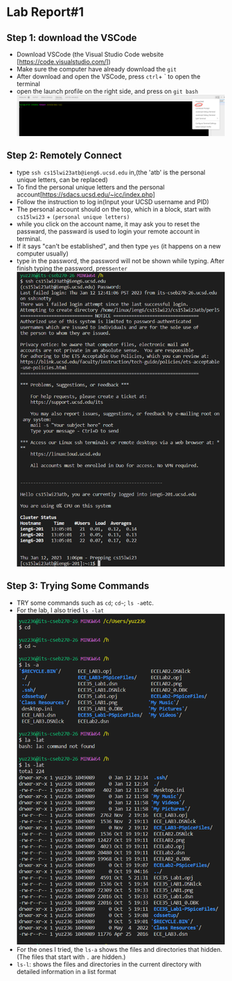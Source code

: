 # Lab Report#1

## Step 1: download the VSCode
* Download VSCode (the Visual Studio Code website [https://code.visualstudio.com/])
* Make sure the computer have already download the `git`
* After download and open the VSCode, press `ctrl`+ `  to open the terminal
* open the launch profile on the right side, and press on `git bash`
![terminal](https://raw.githubusercontent.com/GraceZ08/cse15l-lab-reports/main/lab1/terminal.png)

## Step 2: Remotely Connect
* type `ssh cs15lwi23atb@ieng6.ucsd.edu` in,(the 'atb' is the personal unique letters, can be replaced)
* To find the personal unique letters and the personal account[https://sdacs.ucsd.edu/~icc/index.php]
* Follow the instruction to log in(Input your UCSD username and PID)
* The personal account should on the top, which in a block, start with `cs15lwi23` + `(personal unique letters)`
* while you click on the account name, it may ask you to reset the passward, the passward is used to login your remote account in terminal.
* If it says "can't be established", and then type `yes` (it happens on a new computer usually)
* type in the password, the password will not be shown while typing. After finish typing the password, press`enter`
![remotelyConnection](https://raw.githubusercontent.com/GraceZ08/cse15l-lab-reports/main/lab1/remotelyConnecting.png)

## Step 3: Trying Some Commands
* TRY some commands such as `cd`; `cd~`; `ls -a`etc.
* For the lab, I also tried `ls -lat`<br />
![command](https://raw.githubusercontent.com/GraceZ08/cse15l-lab-reports/main/lab1/commands.png)
* For the ones I tried, the `ls-a` shows the files and directories that hidden. (The files that start with `.` are hidden.)
* `ls-l`: shows the files and directories in the current directory with detailed information in a list format
